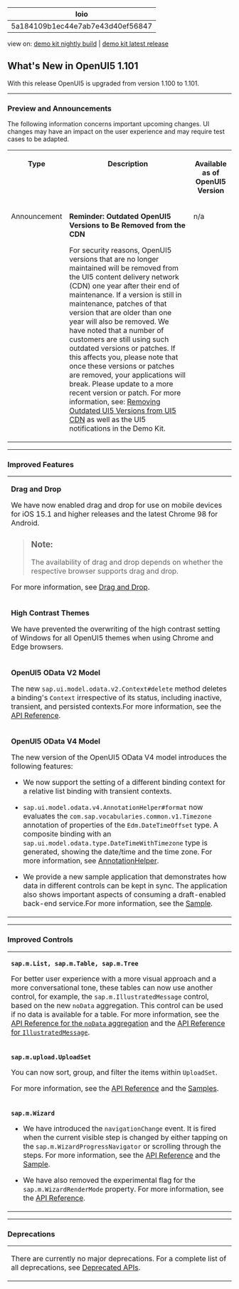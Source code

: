 <!-- loio5a184109b1ec44e7ab7e43d40ef56847 -->

| loio |
| -----|
| 5a184109b1ec44e7ab7e43d40ef56847 |

<div id="loio">

view on: [demo kit nightly build](https://openui5nightly.hana.ondemand.com/#/topic/5a184109b1ec44e7ab7e43d40ef56847) | [demo kit latest release](https://openui5.hana.ondemand.com/#/topic/5a184109b1ec44e7ab7e43d40ef56847)</div>

## What's New in OpenUI5 1.101

With this release OpenUI5 is upgraded from version 1.100 to 1.101.

***

<a name="loio5a184109b1ec44e7ab7e43d40ef56847__section_vvy_452_rrb"/>

### Preview and Announcements

The following information concerns important upcoming changes. UI changes may have an impact on the user experience and may require test cases to be adapted.


<table>
<tr>
<th valign="top">

Type



</th>
<th valign="top">

Description



</th>
<th valign="top">

Available as of OpenUI5 Version



</th>
</tr>
<tr>
<td valign="top">

Announcement



</td>
<td valign="top">

**Reminder: Outdated OpenUI5 Versions to Be Removed from the CDN**

For security reasons, OpenUI5 versions that are no longer maintained will be removed from the UI5 content delivery network \(CDN\) one year after their end of maintenance. If a version is still in maintenance, patches of that version that are older than one year will also be removed. We have noted that a number of customers are still using such outdated versions or patches. If this affects you, please note that once these versions or patches are removed, your applications will break. Please update to a more recent version or patch. For more information, see: [Removing Outdated UI5 Versions from UI5 CDN](https://blogs.sap.com/2021/01/26/removing-outdated-ui5-versions-from-ui5-cdn/) as well as the UI5 notifications in the Demo Kit.



</td>
<td valign="top">

n/a



</td>
</tr>
</table>

***

<a name="loio5a184109b1ec44e7ab7e43d40ef56847__section_qwl_pb5_zcb"/>

### Improved Features


<table>
<tr>
<td valign="top">

**Drag and Drop**

We have now enabled drag and drop for use on mobile devices for iOS 15.1 and higher releases and the latest Chrome 98 for Android.

> ### Note:  
> The availability of drag and drop depends on whether the respective browser supports drag and drop.

For more information, see [Drag and Drop](Drag_and_Drop_3ddb6cd.md).



</td>
</tr>
<tr>
<td valign="top">

**High Contrast Themes**

We have prevented the overwriting of the high contrast setting of Windows for all OpenUI5 themes when using Chrome and Edge browsers.



</td>
</tr>
<tr>
<td valign="top">

**OpenUI5 OData V2 Model**

The new `sap.ui.model.odata.v2.Context#delete` method deletes a binding's `Context` irrespective of its status, including inactive, transient, and persisted contexts.For more information, see the [API Reference](https://openui5.hana.ondemand.com/#/api/sap.ui.model.odata.v2.Context%23methods/delete).



</td>
</tr>
<tr>
<td valign="top">

**OpenUI5 OData V4 Model**

The new version of the OpenUI5 OData V4 model introduces the following features:

-   We now support the setting of a different binding context for a relative list binding with transient contexts.

-   `sap.ui.model.odata.v4.AnnotationHelper#format` now evaluates the `com.sap.vocabularies.common.v1.Timezone` annotation of properties of the `Edm.DateTimeOffset` type. A composite binding with an `sap.ui.model.odata.type.DateTimeWithTimezone` type is generated, showing the date/time and the time zone. For more information, see [AnnotationHelper](Meta_Model_for_OData_V4_7f29fb3.md#loio7f29fb3ce5964d8090038a9d3cdf5060__section_AnnoHelp).

-   We provide a new sample application that demonstrates how data in different controls can be kept in sync. The application also shows important aspects of consuming a draft-enabled back-end service.For more information, see the [Sample](https://openui5.hana.ondemand.com/#/entity/sap.ui.model.odata.v4.ODataModel/sample/sap.ui.core.sample.odata.v4.Draft).




</td>
</tr>
</table>

***

<a name="loio5a184109b1ec44e7ab7e43d40ef56847__section_rqn_wd5_zcb"/>

### Improved Controls


<table>
<tr>
<td valign="top">

**`sap.m.List, sap.m.Table, sap.m.Tree`**

For better user experience with a more visual approach and a more conversational tone, these tables can now use another control, for example, the `sap.m.IllustratedMessage` control, based on the new `noData` aggregation. This control can be used if no data is available for a table. For more information, see the [API Reference for the `noData` aggregation](https://openui5.hana.ondemand.com/#/api/sap.m.ListBase) and the [API Reference for `IllustratedMessage`](https://openui5.hana.ondemand.com/#/api/sap.m.IllustratedMessage). 



</td>
</tr>
<tr>
<td valign="top">

**`sap.m.upload.UploadSet`**

You can now sort, group, and filter the items within `UploadSet`.

For more information, see the [API Reference](https://openui5.hana.ondemand.com/#/api/sap.m.upload.UploadSet) and the [Samples](https://openui5.hana.ondemand.com/#/entity/sap.m.upload.UploadSet).



</td>
</tr>
<tr>
<td valign="top">

**`sap.m.Wizard`**

-   We have introduced the `navigationChange` event. It is fired when the current visible step is changed by either tapping on the `sap.m.WizardProgressNavigator` or scrolling through the steps. For more information, see the [API Reference](https://openui5.hana.ondemand.com/#/api/sap.m.Wizard) and the [Sample](https://openui5.hana.ondemand.com/#/entity/sap.m.Wizard/sample/sap.m.sample.WizardSingleStep). 

-   We have also removed the experimental flag for the `sap.m.WizardRenderMode` property. For more information, see the [API Reference](https://openui5.hana.ondemand.com/#/api/sap.m.WizardRenderMode).




</td>
</tr>
</table>

***

<a name="loio5a184109b1ec44e7ab7e43d40ef56847__section_cps_cg5_zcb"/>

### Deprecations


<table>
<tr>
<td valign="top">

There are currently no major deprecations. For a complete list of all deprecations, see [Deprecated APIs](https://openui5.hana.ondemand.com/#/api/deprecated). 



</td>
</tr>
</table>

